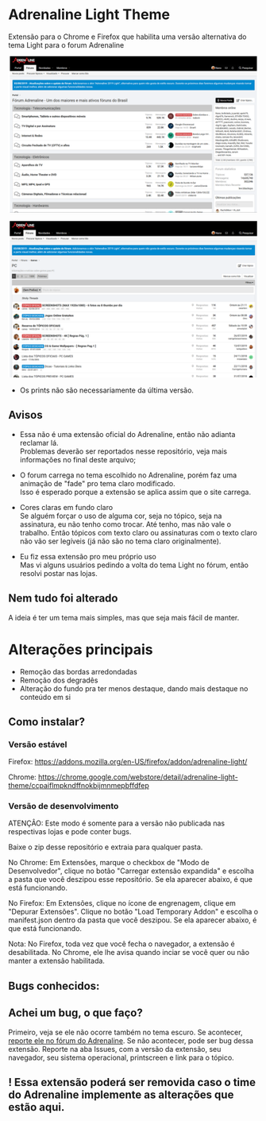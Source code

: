 # Adrenaline Light Theme
Extensão para o Chrome e Firefox que habilita uma versão alternativa do tema Light para o forum Adrenaline

![browser_img](https://raw.githubusercontent.com/AdrianoCahete/AdrenalineLight/master/img/browser_img.png)

![browser_img2](https://raw.githubusercontent.com/AdrianoCahete/AdrenalineLight/master/img/browser_img-2.png)

* Os prints não são necessariamente da última versão.


## Avisos
- Essa não é uma extensão oficial do Adrenaline, então não adianta reclamar lá.  
Problemas deverão ser reportados nesse repositório, veja mais informações no final deste arquivo;

- O forum carrega no tema escolhido no Adrenaline, porém faz uma animação de "fade" pro tema claro modificado.  
Isso é esperado porque a extensão se aplica assim que o site carrega.

- Cores claras em fundo claro  
Se alguém forçar o uso de alguma cor, seja no tópico, seja na assinatura, eu não tenho como trocar. Até tenho, mas não vale o trabalho.
Então tópicos com texto claro ou assinaturas com o texto claro não vão ser legíveis (já não são no tema claro originalmente).

- Eu fiz essa extensão pro meu próprio uso  
Mas vi alguns usuários pedindo a volta do tema Light no fórum, então resolvi postar nas lojas.

## Nem tudo foi alterado
A ideia é ter um tema mais simples, mas que seja mais fácil de manter.

# Alterações principais
- Remoção das bordas arredondadas
- Remoção dos degradês
- Alteração do fundo pra ter menos destaque, dando mais destaque no conteúdo em si

## Como instalar?

### Versão estável
Firefox: https://addons.mozilla.org/en-US/firefox/addon/adrenaline-light/  

Chrome: https://chrome.google.com/webstore/detail/adrenaline-light-theme/ccpaiflmpkndffnokbijmnmepbffdfep  


### Versão de desenvolvimento

ATENÇÂO: Este modo é somente para a versão não publicada nas respectivas lojas e pode conter bugs.

Baixe o zip desse repositório e extraia para qualquer pasta.

No Chrome: Em Extensões, marque o checkbox de "Modo de Desenvolvedor", clique no botão "Carregar extensão expandida" e escolha a pasta que você deszipou esse repositório.
Se ela aparecer abaixo, é que está funcionando.

No Firefox: Em Extensões, clique no ícone de engrenagem, clique em "Depurar Extensões". Clique no botão "Load Temporary Addon" e escolha o manifest.json dentro da pasta que você deszipou.
Se ela aparecer abaixo, é que está funcionando.

Nota: No Firefox, toda vez que você fecha o navegador, a extensão é desabilitada. No Chrome, ele lhe avisa quando inciar se você quer ou não manter a extensão habilitada.

## Bugs conhecidos:

## Achei um bug, o que faço?
Primeiro, veja se ele não ocorre também no tema escuro. Se acontecer, [reporte ele no fórum do Adrenaline](https://adrenaline.uol.com.br/forum/threads/bugs-do-forum-em-geral-relatem-aqui.363386/).
Se não acontecer, pode ser bug dessa extensão.
Reporte na aba Issues, com a versão da extensão, seu navegador, seu sistema operacional, printscreen e link para o tópico.

## ! Essa extensão poderá ser removida caso o time do Adrenaline implemente as alterações que estão aqui.